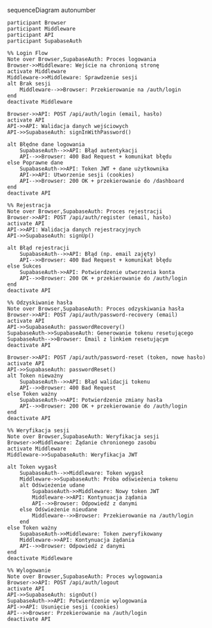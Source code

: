 sequenceDiagram
    autonumber
    
    participant Browser
    participant Middleware
    participant API
    participant SupabaseAuth
    
    %% Login Flow
    Note over Browser,SupabaseAuth: Proces logowania
    Browser->>Middleware: Wejście na chronioną stronę
    activate Middleware
    Middleware->>Middleware: Sprawdzenie sesji
    alt Brak sesji
        Middleware-->>Browser: Przekierowanie na /auth/login
    end
    deactivate Middleware
    
    Browser->>API: POST /api/auth/login (email, hasło)
    activate API
    API->>API: Walidacja danych wejściowych
    API->>SupabaseAuth: signInWithPassword()
    
    alt Błędne dane logowania
        SupabaseAuth-->>API: Błąd autentykacji
        API-->>Browser: 400 Bad Request + komunikat błędu
    else Poprawne dane
        SupabaseAuth->>API: Token JWT + dane użytkownika
        API->>API: Utworzenie sesji (cookies)
        API-->>Browser: 200 OK + przekierowanie do /dashboard
    end
    deactivate API
    
    %% Rejestracja
    Note over Browser,SupabaseAuth: Proces rejestracji
    Browser->>API: POST /api/auth/register (email, hasło)
    activate API
    API->>API: Walidacja danych rejestracyjnych
    API->>SupabaseAuth: signUp()
    
    alt Błąd rejestracji
        SupabaseAuth-->>API: Błąd (np. email zajęty)
        API-->>Browser: 400 Bad Request + komunikat błędu
    else Sukces
        SupabaseAuth->>API: Potwierdzenie utworzenia konta
        API-->>Browser: 200 OK + przekierowanie do /auth/login
    end
    deactivate API
    
    %% Odzyskiwanie hasła
    Note over Browser,SupabaseAuth: Proces odzyskiwania hasła
    Browser->>API: POST /api/auth/password-recovery (email)
    activate API
    API->>SupabaseAuth: passwordRecovery()
    SupabaseAuth->>SupabaseAuth: Generowanie tokenu resetującego
    SupabaseAuth-->>Browser: Email z linkiem resetującym
    deactivate API
    
    Browser->>API: POST /api/auth/password-reset (token, nowe hasło)
    activate API
    API->>SupabaseAuth: passwordReset()
    alt Token nieważny
        SupabaseAuth-->>API: Błąd walidacji tokenu
        API-->>Browser: 400 Bad Request
    else Token ważny
        SupabaseAuth->>API: Potwierdzenie zmiany hasła
        API-->>Browser: 200 OK + przekierowanie do /auth/login
    end
    deactivate API
    
    %% Weryfikacja sesji
    Note over Browser,SupabaseAuth: Weryfikacja sesji
    Browser->>Middleware: Żądanie chronionego zasobu
    activate Middleware
    Middleware->>SupabaseAuth: Weryfikacja JWT
    
    alt Token wygasł
        SupabaseAuth-->>Middleware: Token wygasł
        Middleware->>SupabaseAuth: Próba odświeżenia tokenu
        alt Odświeżenie udane
            SupabaseAuth->>Middleware: Nowy token JWT
            Middleware->>API: Kontynuacja żądania
            API-->>Browser: Odpowiedź z danymi
        else Odświeżenie nieudane
            Middleware-->>Browser: Przekierowanie na /auth/login
        end
    else Token ważny
        SupabaseAuth->>Middleware: Token zweryfikowany
        Middleware->>API: Kontynuacja żądania
        API-->>Browser: Odpowiedź z danymi
    end
    deactivate Middleware
    
    %% Wylogowanie
    Note over Browser,SupabaseAuth: Proces wylogowania
    Browser->>API: POST /api/auth/logout
    activate API
    API->>SupabaseAuth: signOut()
    SupabaseAuth->>API: Potwierdzenie wylogowania
    API->>API: Usunięcie sesji (cookies)
    API-->>Browser: Przekierowanie na /auth/login
    deactivate API
